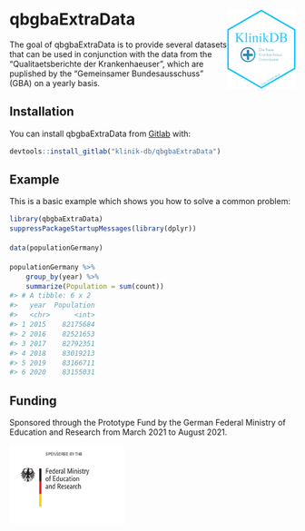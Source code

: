 
<!-- README.md is generated from README.Rmd. Please edit that file -->

# qbgbaExtraData <img src='man/figures/logo.png' align="right" height="139" />

<!-- badges: start -->
<!-- badges: end -->

The goal of qbgbaExtraData is to provide several datasets that can be
used in conjunction with the data from the “Qualitaetsberichte der
Krankenhaeuser”, which are puplished by the “Gemeinsamer
Bundesausschuss” (GBA) on a yearly basis.

## Installation

You can install qbgbaExtraData from
[Gitlab](https://gitlab.com/klinik-db/qbgbaExtraData) with:

``` r
devtools::install_gitlab("klinik-db/qbgbaExtraData")
```

## Example

This is a basic example which shows you how to solve a common problem:

``` r
library(qbgbaExtraData)
suppressPackageStartupMessages(library(dplyr))

data(populationGermany)

populationGermany %>% 
    group_by(year) %>% 
    summarize(Population = sum(count))
#> # A tibble: 6 x 2
#>   year  Population
#>   <chr>      <int>
#> 1 2015    82175684
#> 2 2016    82521653
#> 3 2017    82792351
#> 4 2018    83019213
#> 5 2019    83166711
#> 6 2020    83155031
```

## Funding

Sponsored through the Prototype Fund by the German Federal Ministry of
Education and Research from March 2021 to August 2021.

<a href='https://klinik-db.de'><img src='man/figures/BMBF_eng.png' align="left" height="139" /></a>
